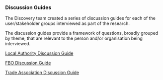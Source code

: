 ### Discussion Guides

The Discovery team created a series of discussion guides for each of the user/stakeholder groups interviewed as part of the research. 

The discussion guides provide a framework of questions, broadly grouped by theme, that are relevant to the person and/or organisation being interviewed.

[Local Authority Discussion Guide](uploads/SFBB_LA_Discussion_Guide_V0.2_.docx)

[FBO Discussion Guide](uploads/SFBB_FBO_Discussion_Guide_V0.3.docx)

[Trade Association Discussion Guide](uploads/Safer_Food_Better_Business_-_Trade_Associations_Discussion_Guide_1.docx)

